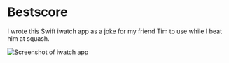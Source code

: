 # Bestscore

I wrote this Swift iwatch app as a joke for my friend Tim to use while I beat him at squash.

![Screenshot of iwatch app](https://github.com/mbren/bestscore/screenshot.png "Screenshot")
